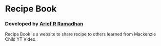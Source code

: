 # Recipe Book
### Developed by [Arief R Ramadhan](https://ariefrizky.com)

Recipe Book is a website to share recipe to others learned from Mackenzie Child
YT Video.

